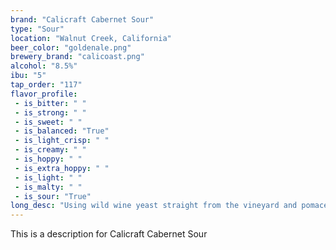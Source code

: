 ```yaml
---
brand: "Calicraft Cabernet Sour"
type: "Sour"
location: "Walnut Creek, California"
beer_color: "goldenale.png"
brewery_brand: "calicoast.png"
alcohol: "8.5%"
ibu: "5"
tap_order: "117"
flavor_profile:
 - is_bitter: " "
 - is_strong: " "
 - is_sweet: " "
 - is_balanced: "True"
 - is_light_crisp: " "
 - is_creamy: " "
 - is_hoppy: " "
 - is_extra_hoppy: " "
 - is_light: " "
 - is_malty: " "
 - is_sour: "True"
long_desc: "Using wild wine yeast straight from the vineyard and pomace straight from the press, Calicraft infuses this sour ale with Cabernet grape skins. Tart and bold, full-bodied and dry. It starts with dark fruit flavors and finishes with tannins, tobacco, and vanilla. Blur the line between beer and wine."
---
```


This is a description for Calicraft Cabernet Sour